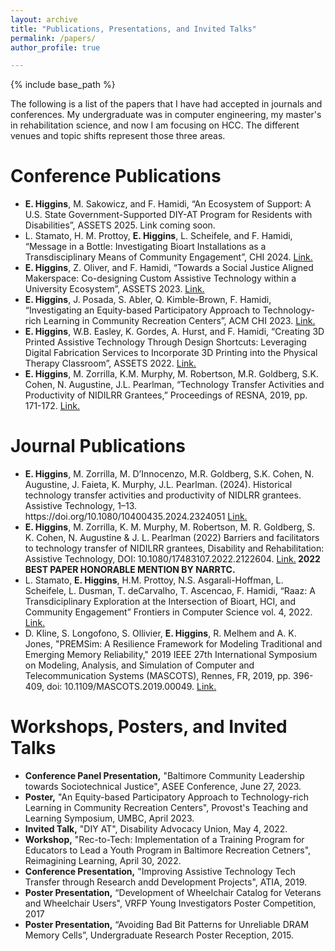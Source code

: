 ```yaml
---
layout: archive
title: "Publications, Presentations, and Invited Talks"
permalink: /papers/
author_profile: true

---
```


{% include base_path %}

The following is a list of the papers that I have had accepted in journals and conferences. My undergraduate was in computer engineering, my master's in rehabilitation science, and now I am focusing on HCC. The different venues and topic shifts represent those three areas. 

Conference Publications
======
<ul>
  <li><b>E. Higgins</b>, M. Sakowicz, and F. Hamidi, “An Ecosystem of Support: A U.S. State Government-Supported DIY-AT Program for Residents with Disabilities”, ASSETS 2025. Link coming soon.
  </li>
  <li>L. Stamato, H. M. Prottoy, <b>E. Higgins</b>, L. Scheifele, and F. Hamidi, “Message in a Bottle: Investigating Bioart Installations as a Transdisciplinary Means of Community Engagement”, CHI 2024. <a target="_blank" href="https://dl.acm.org/doi/10.1145/3613904.3642339">Link.</a>
  </li>
  <li><b>E. Higgins</b>, Z. Oliver, and F. Hamidi, “Towards a Social Justice Aligned Makerspace: Co-designing Custom Assistive Technology within a University Ecosystem”, ASSETS 2023. <a target="_blank" href="https://dl.acm.org/doi/abs/10.1145/3597638.3608393">Link.</a>
  </li>
  <li><b>E. Higgins</b>, J. Posada, S. Abler, Q. Kimble-Brown, F. Hamidi, “Investigating an Equity-based Participatory Approach to Technology-rich Learning in Community Recreation Centers”, ACM CHI 2023. <a target="_blank" href="https://dl.acm.org/doi/abs/10.1145/3544548.3581567">Link.</a>
  </li>
  <li><b>E. Higgins</b>, W.B. Easley, K. Gordes, A. Hurst, and F. Hamidi, “Creating 3D Printed Assistive Technology Through Design Shortcuts: Leveraging Digital Fabrication Services to Incorporate 3D Printing into the Physical Therapy Classroom”, ASSETS 2022. <a target="_blank" href="https://dl.acm.org/doi/abs/10.1145/3517428.3544816">Link.</a>
  </li>
  <li><b>E. Higgins</b>, M. Zorrilla, K.M. Murphy, M. Robertson, M.R. Goldberg, S.K. Cohen, N. Augustine, J.L. Pearlman, “Technology Transfer Activities and Productivity of NIDILRR Grantees,” Proceedings of RESNA, 2019, pp. 171-172. <a target="_blank" href="https://www.resna.org/sites/default/files/conference/2020/StudentScientificPapers/Outcomes/90Higgins.html">Link.</a>
  </li>
 </ul>
 
 Journal Publications
======
<ul>
  <li><b>E. Higgins</b>, M. Zorrilla, M. D’Innocenzo, M.R. Goldberg, S.K. Cohen, N. Augustine, J. Faieta, K. Murphy, J.L. Pearlman. (2024). Historical technology transfer activities and productivity of NIDLRR grantees. Assistive Technology, 1–13. https://doi.org/10.1080/10400435.2024.2324051 <a target="_blank" href="https://www.tandfonline.com/doi/abs/10.1080/10400435.2024.2324051">Link.</a>
  </li>
  <li><b>E. Higgins</b>, M. Zorrilla, K. M. Murphy, M. Robertson, M. R. Goldberg, S. K. Cohen, N. Augustine & J. L. Pearlman (2022) Barriers and facilitators to technology transfer of NIDILRR grantees, Disability and Rehabilitation: Assistive Technology, DOI: 10.1080/17483107.2022.2122604. <a target="_blank" href="https://pubmed.ncbi.nlm.nih.gov/36136917/">Link.</a><b> 2022 BEST PAPER HONORABLE MENTION BY NARRTC.</b>
  </li>
  <li>L. Stamato, <b>E. Higgins</b>, H.M. Prottoy, N.S. Asgarali-Hoffman, L. Scheifele, L. Dusman, T. deCarvalho, T. Ascencao, F. Hamidi, “Raaz: A Transdiciplinary Exploration at the Intersection of Bioart, HCI, and Community Engagement” Frontiers in Computer Science vol. 4, 2022. <a target="_blank" href="https://www.frontiersin.org/articles/10.3389/fcomp.2022.830959/full">Link.</a>
  </li>
  <li>D. Kline, S. Longofono, S. Ollivier, <b>E. Higgins</b>, R. Melhem and A. K. Jones, "PREMSim: A Resilience Framework for Modeling Traditional and Emerging Memory Reliability," 2019 IEEE 27th International Symposium on Modeling, Analysis, and Simulation of Computer and Telecommunication Systems (MASCOTS), Rennes, FR, 2019, pp. 396-409, doi: 10.1109/MASCOTS.2019.00049. <a target="_blank" href="https://ieeexplore.ieee.org/document/8843253">Link.</a>
  </li>
 </ul>
 
  Workshops, Posters, and Invited Talks
======
<ul>
  <li><b>Conference Panel Presentation,</b> "Baltimore Community Leadership towards Sociotechnical Justice", ASEE Conference, June 27, 2023.
  </li>
  <li><b>Poster,</b> "An Equity-based Participatory Approach to Technology-rich Learning in Community Recreation Centers", Provost's Teaching and Learning Symposium, UMBC, April 2023.
  </li>
  <li><b>Invited Talk,</b> "DIY AT", Disability Advocacy Union, May 4, 2022.
  </li>
  <li><b>Workshop,</b> "Rec-to-Tech: Implementation of a Training Program for Educators to Lead a Youth Program in Baltimore Recreation Cetners", Reimagining Learning, April 30, 2022.
  </li>
  <li><b>Conference Presentation,</b> "Improving Assistive Technology Tech Transfer through Research andd Development Projects", ATIA, 2019.
  </li>
  <li><b>Poster Presentation,</b> “Development of Wheelchair Catalog for Veterans and Wheelchair Users", VRFP Young Investigators Poster Competition, 2017
  </li>
  <li><b>Poster Presentation,</b> “Avoiding Bad Bit Patterns for Unreliable DRAM Memory Cells”, Undergraduate Research Poster Reception, 2015.
  </li>
 </ul>
